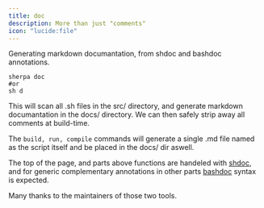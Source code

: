 ```yaml
---
title: doc
description: More than just "comments"
icon: "lucide:file"
---
```


Generating markdown documantation, from shdoc and bashdoc annotations.

```bash[from/some/BashBoxRoot]
sherpa doc
#or
sh d
```

This will scan all .sh files in the src/ directory, and generate markdown documantation in the docs/ directory. We can then safely strip away all comments at build-time.

The `build, run, compile` commands will generate a single .md file named as the script itself and be placed in the docs/ dir aswell.

The top of the page, and parts above functions are handeled with [shdoc](https://github.com/reconquest/shdoc), and for generic complementary annotations in other parts [bashdoc](https://github.com/dustinknopoff/bashdoc) syntax is expected.

Many thanks to the maintainers of those two tools.